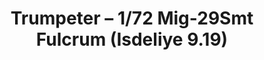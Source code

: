 ---
layout: product
title: "Trumpeter – 1/72 Mig-29Smt Fulcrum (Isdeliye 9.19)"
price: "2700" 
desc: "N/A"
img_path: "/assets/img/TRU01676.webp"
brand: "N/A"
available: false
special_offer: false
new: false
soon: false
cat: "010000"
subcat: "013400"
subsubcat: "0N/A"
sifra: "TRU01676"
popular: false
spec: false
---